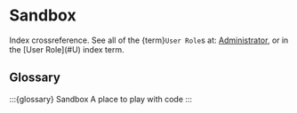 # Sandbox

Index crossreference. See all of the {term}`User Role`s at: [Administrator](<#idx-role>), or in the [User Role](<genindex>#U) index term.

## Glossary
:::{glossary}
Sandbox
	A place to play with code
:::